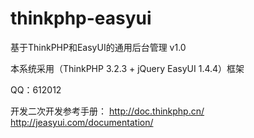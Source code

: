 # thinkphp-easyui

基于ThinkPHP和EasyUI的通用后台管理 v1.0

本系统采用（ThinkPHP 3.2.3 + jQuery EasyUI 1.4.4）框架

QQ：612012

开发二次开发参考手册：
http://doc.thinkphp.cn/
http://jeasyui.com/documentation/
